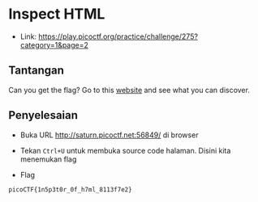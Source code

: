 # Inspect HTML
- Link: https://play.picoctf.org/practice/challenge/275?category=1&page=2

## Tantangan
Can you get the flag?
Go to this [website](http://saturn.picoctf.net:56849/) and see what you can discover.

## Penyelesaian
- Buka URL http://saturn.picoctf.net:56849/ di browser



- Tekan `Ctrl+U` untuk membuka source code halaman. Disini kita menemukan flag




- Flag
```sh
picoCTF{1n5p3t0r_0f_h7ml_8113f7e2}
```